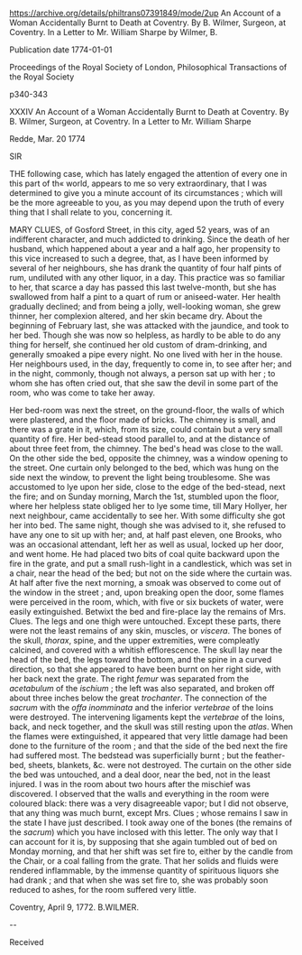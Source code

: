

https://archive.org/details/philtrans07391849/mode/2up
An Account of a Woman Accidentally Burnt to Death at Coventry. By B. Wilmer, Surgeon, at Coventry. In a Letter to Mr. William Sharpe
by Wilmer, B.

Publication date 1774-01-01

Proceedings of the Royal Society of London, Philosophical Transactions of the Royal Society

p340-343

XXXIV An Account of a Woman Accidentally Burnt to Death at Coventry. By B. Wilmer, Surgeon, at Coventry. In a Letter to Mr. William Sharpe 

Redde, Mar. 20 1774

SIR

THE following case, which has lately engaged the attention of every one in this part of th« world, appears to me so very extraordinary, that I was determined to give you a minute account of its circumstances ; which will be the more agreeable to you, as you may depend upon the truth of every thing that I shall relate to you, concerning it.

MARY CLUES, of Gosford Street, in this city, aged 52 years, was of an indifferent character, and much addicted to drinking. Since the death of her husband, which happened about a year and a half ago, her propensity to this vice increased to such a degree, that, as I have been informed by several of her neighbours, she has drank the quantity of four half pints of rum, undiluted with any other liquor, in a day. This practice was so familiar to her, that scarce a day has passed this last twelve-month, but she has swallowed from half a pint to a quart of rum or aniseed-water. Her health gradually declined; and from being a jolly, well-looking woman, she grew thinner, her complexion altered, and her skin became dry. About the beginning of February last, she was attacked with the jaundice, and took to her bed. Though she was now so helpless, as hardly to be able to do any thing for herself, she continued her old custom of dram-drinking, and generally smoaked a pipe every night. No one lived with her in the house. Her neighbours used, in the day, frequently to come in, to see after her; and in the night, commonly, though not always, a person sat up with her ; to whom she has often cried out, that she saw the devil in some part of the room, who was come to take her away.

Her bed-room was next the street, on the ground-floor, the walls of which were plastered, and the floor made of bricks. The chimney is small, and there was a grate in it, which, from its size, could contain but a very small quantity of fire. Her bed-stead stood parallel to, and at the distance of about three feet from, the chimney. The bed's head was close to the wall. On the other side the bed, opposite the chimney, was a window opening to the street. One curtain only belonged to the bed, which was hung on the side next the window, to prevent the light being troublesome. She was accustomed to lye upon her side, close to the edge of the bed-stead, next the fire; and on Sunday morning, March the 1st, stumbled upon the floor, where her helpless state obliged her to lye some time, till Mary Hollyer, her next neighbour, came accidentally to see her. With some difficulty she got her into bed. The same night, though she was advised to it, she refused to have any one to sit up with her; and, at half past eleven, one Brooks, who was an occasional attendant, left her as well as usual, locked up her door, and went home. He had placed two bits of coal quite backward upon the fire in the grate, and put a small rush-light in a candlestick, which was set in a chair, near the head of the bed; but not on the side where the curtain was. At half after five the next morning, a smoak was observed to come out of the window in the street ; and, upon breaking open the door, some flames were perceived in the room, which, with five or six buckets of water, were easily extinguished. Betwixt the bed and fire-place lay the remains of Mrs. Clues. The legs and one thigh were untouched. Except these parts, there were not the least remains of any skin, muscles, or *viscera*. The bones of the skull, *thorax*, spine, and the upper extremities, were compleatly calcined, and covered with a whitish efflorescence. The skull lay near the head of the bed, the legs toward the bottom, and the spine in a curved direction, so that she appeared to have been burnt on her right side, with her back next the grate. The right *femur* was separated from the *acetabulum* of the *ischium* ; the left was also separated, and broken off about three inches below the great *trochanter*. The connection of the *sacrum* with the *offa inomminata* and the inferior *vertebrae* of the loins were destroyed. The intervening ligaments kept the *vertebrae* of the loins, back, and neck together, and the skull was still resting upon the *atlas*. When the flames were extinguished, it appeared that very little damage had been done to the furniture of the room ; and that the side of the bed next the fire had suffered most. The bedstead was superficially burnt ; but the feather-bed, sheets, blankets, &c. were not destroyed. The curtain on the other side the bed was untouched, and a deal door, near the bed, not in the least injured. I was in the room about two hours after the mischief was discovered. I observed that the walls and everything in the room were coloured black: there was a very disagreeable vapor; but I did not observe, that any thing was much burnt, except Mrs. Clues ; whose remains I saw in the state I have just described. I took away one of the bones (the remains of the *sacrum*) which you have inclosed with this letter. The only way that I can account for it is, by supposing that she again tumbled out of bed on Monday morning, and that her shift was set fire to, either by the candle from the Chair, or a coal falling from the grate. That her solids and fluids were rendered inflammable, by the immense quantity of spirituous liquors she had drank ; and that when she was set fire to, she was probably soon reduced to ashes, for the room suffered very little.

Coventry, April 9, 1772.  B.WILMER.

--


Received 


